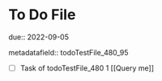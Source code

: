# To Do File

due:: 2022-09-05

metadatafield:: todoTestFile_480_95

- [ ] Task of todoTestFile_480 1 [[Query me]]
